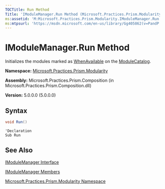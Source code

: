 ```yaml
---
TOCTitle: Run Method
Title: 'IModuleManager.Run Method (Microsoft.Practices.Prism.Modularity)'
ms:assetid: 'M:Microsoft.Practices.Prism.Modularity.IModuleManager.Run'
ms:mtpsurl: 'https://msdn.microsoft.com/en-us/library/Gg405862(v=PandP.50)'
---
```



# IModuleManager.Run Method

Initializes the modules marked as [WhenAvailable](https://msdn.microsoft.com/en-us/library/microsoft.practices.prism.modularity.initializationmode(v=pandp.50)) on the [ModuleCatalog](https://msdn.microsoft.com/en-us/library/microsoft.practices.prism.modularity.modulecatalog(v=pandp.50)).

**Namespace:** [Microsoft.Practices.Prism.Modularity](https://msdn.microsoft.com/en-us/library/microsoft.practices.prism.modularity(v=pandp.50))

**Assembly:** Microsoft.Practices.Prism.Composition (in Microsoft.Practices.Prism.Composition.dll)

**Version:** 5.0.0.0 (5.0.0.0)

## Syntax

```C#
void Run()
```

```VB
'Declaration
Sub Run
```

## See Also

[IModuleManager Interface](https://msdn.microsoft.com/en-us/library/microsoft.practices.prism.modularity.imodulemanager(v=pandp.50))

[IModuleManager Members](https://msdn.microsoft.com/en-us/library/microsoft.practices.prism.modularity.imodulemanager_members(v=pandp.50))

[Microsoft.Practices.Prism.Modularity Namespace](https://msdn.microsoft.com/en-us/library/microsoft.practices.prism.modularity(v=pandp.50))
